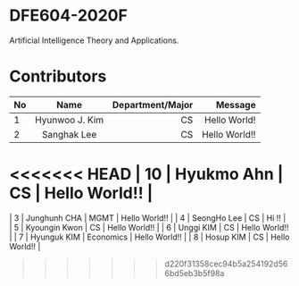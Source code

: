 # DFE604-2020F
Artificial Intelligence Theory and Applications.

# Contributors
| No            | Name           | Department/Major | Message           |
| ------------- |:--------------:| ----------------:|------------------:|
| 1             | Hyunwoo J. Kim | CS               | Hello World!      |
| 2             | Sanghak Lee    | CS               | Hello World!!     |
<<<<<<< HEAD
| 10             | Hyukmo Ahn    | CS               | Hello World!!     |
=======
| 3             | Junghunh CHA | MGMT          | Hello World!!     |
| 4             | SeongHo Lee    | CS               | Hi !!                 |
| 5             | Kyoungin Kwon    | CS               | Hello World!!     |
| 6             | Unggi KIM    | CS               | Hello World!!     |
| 7             | Hyunguk KIM    | Economics               | Hello World!!     |
| 8             | Hosup KIM    | CS               | Hello World!!     |
>>>>>>> d220f31358cec94b5a254192d566bd5eb3b5f98a
